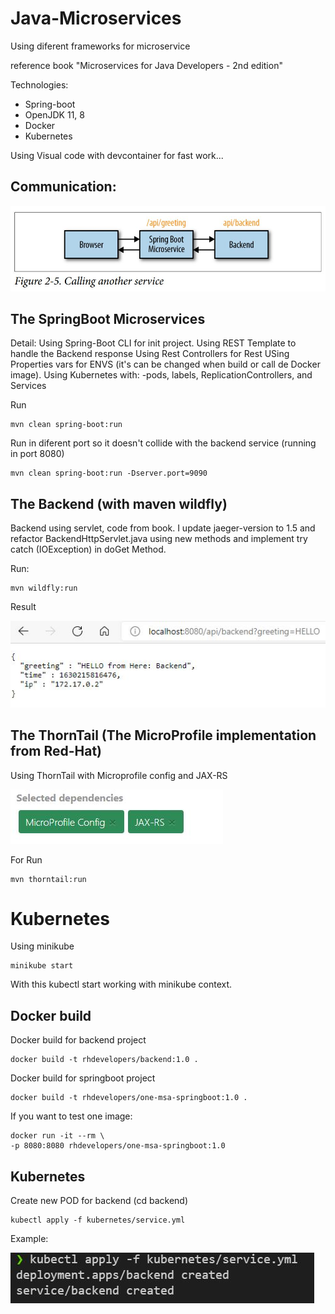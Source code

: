 # Java-Microservices

Using diferent frameworks for microservice

reference book "Microservices for Java Developers - 2nd edition"

Technologies:
- Spring-boot
- OpenJDK 11, 8
- Docker
- Kubernetes

Using Visual code with devcontainer for fast work...


## Communication:
![alt text](images/Microservices.JPG)


## The SpringBoot Microservices

Detail:
Using Spring-Boot CLI for init project.
Using REST Template to handle the Backend response
Using Rest Controllers for Rest 
USing Properties vars for ENVS (it's can be changed when build or call de Docker image).
Using Kubernetes with:
    -pods, labels, ReplicationControllers, and Services

Run
    
    mvn clean spring-boot:run

Run in diferent port so it doesn't collide with the backend service (running in port 8080)

    mvn clean spring-boot:run -Dserver.port=9090

## The Backend (with maven wildfly)

Backend using servlet, code from book. I update jaeger-version to 1.5 and refactor BackendHttpServlet.java
using new methods and implement try catch (IOException) in doGet Method.

Run:

    mvn wildfly:run


Result

![Backend](images/Backend.JPG)


## The ThornTail (The MicroProfile implementation from Red-Hat)

Using ThornTail with Microprofile config and JAX-RS

![Backend](images/Thorntail.JPG)

For Run

    mvn thorntail:run


# Kubernetes

Using minikube

    minikube start

With this kubectl start working with minikube context.



## Docker build

Docker build for backend project

    docker build -t rhdevelopers/backend:1.0 .

Docker build for springboot project

    docker build -t rhdevelopers/one-msa-springboot:1.0 .



If you want to test one image:

    docker run -it --rm \
    -p 8080:8080 rhdevelopers/one-msa-springboot:1.0



## Kubernetes

Create new POD for backend (cd backend)

    kubectl apply -f kubernetes/service.yml


Example:

![Kubectl](images/Kubectl-backend.JPG)